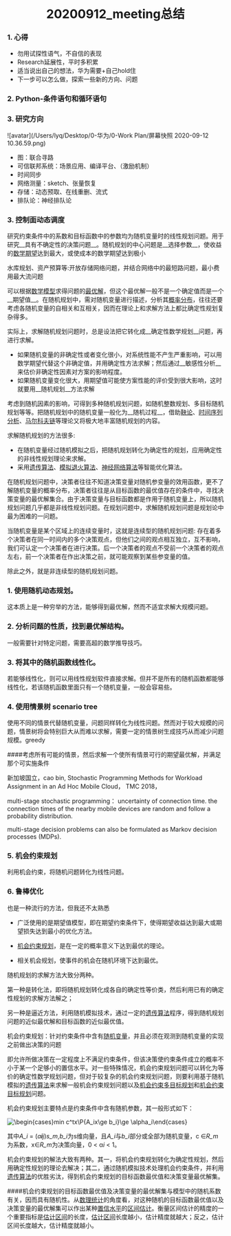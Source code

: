 # <center>20200912_meeting总结</center>


### 1. 心得

- 勿用试探性语气，不自信的表现
- Research延展性，平时多积累
- 适当说出自己的想法，华为需要+自己hold住
- 下一步可以怎么做，探索一些新的方向、问题

### 2. Python-条件语句和循环语句

### 3. 研究方向


![avatar](/Users/lyq/Desktop/0-华为/0-Work Plan/屏幕快照 2020-09-12 10.36.59.png)

- 图：联合寻路
- 可信联邦系统：场景应用、编译平台、（激励机制）
- 时间同步
- 网络测量：sketch、张量恢复
- 存储：动态预取、在线重删、流式 
- 排队论：神经排队论



### 3. 控制面动态调度

研究约束条件中的系数和目标函数中的参数均为随机变量时的线性规划问题。用于研究__具有不确定性的决策问题__。随机规划的中心问题是__选择参数__，使收益的[数学期望](https://baike.baidu.com/item/数学期望/5362790)达到最大，或使成本的数学期望达到极小

水库规划、资产预算等:开放存储网络问题，并结合网络中的最短路问题，最小费用最大流问题

可以根据[数学模型](https://baike.baidu.com/item/数学模型/1376909)求得问题的[最优解](https://baike.baidu.com/item/最优解)，但这个最优解一般不是一个确定值而是一个__期望值__。在随机规划中，需对随机变量进行描述，分析其[概率分布](https://baike.baidu.com/item/概率分布)，往往还要考虑各随机变量的自相关和互相关，因而在理论上和求解方法上都比确定性规划复杂得多。

实际上，求解随机规划问题时，总是设法把它转化成__确定性数学规划__问题，再进行求解。

- 如果随机变量的非确定性或者变化很小，对系统性能不产生严重影响，可以用数学期望代替这个非确定值，并用确定性方法求解；然后通过__敏感性分析__来估价非确定性因素对方案的影响程度。
- 如果随机变量变化很大，用期望值可能使方案性能的评价受到很大影响，这时就要用__随机规划__方法求解

考虑到随机因素的影响，可得到多种随机规划问题，如随机整数规划、多目标随机规划等等。把随机规划中的随机变量一般化为__随机过程__，借助[鞅论](https://baike.baidu.com/item/鞅论)、[时间序列分析](https://baike.baidu.com/item/时间序列分析)、[马尔科夫链](https://baike.baidu.com/item/马尔科夫链)等理论又将极大地丰富随机规划的内容。

求解随机规划的方法很多:

- 在随机变量经过随机模拟之后，把随机规划转化为确定性的规划，应用确定性的非线性规划理论来求解。
- 采用[遗传算法](https://baike.baidu.com/item/遗传算法)、[模拟退火算法](https://baike.baidu.com/item/模拟退火算法)、[神经网络算法](https://baike.baidu.com/item/神经网络算法)等智能优化算法。

在随机规划问题中，决策者往往不知道决策变量对随机参变量的效用函数，更不了解随机变量的概率分布，决策者往往是从目标函数的最优值存在的条件中，寻找决策变量的最优解集合。由于决策变量与目标函数都是作用于随机变量上，所以随机规划问题几乎都是非线性规划问题。在规划问题中，求解随机规划问题是规划论中最为困难的一问题。

当随机变量是某个区域上的连续变量时，这就是连续型的随机规划问题: 存在着多个决策者在同一时间内的多个决策观点，但他们之间的观点相互独立，互不影响，我们可认定一个决策者在进行决策。后一个决策者的观点不受前一个决策者的观点左右，前一个决策者在作出决策之前，就可能观察到某些参变量的值。

除此之外，就是非连续型的随机规划问题。



### 1. 使用随机动态规划。

这本质上是一种穷举的方法，能够得到最优解，然而不适宜求解大规模问题。

### 2. 分析问题的性质，找到最优解结构。

一般需要针对特定问题，需要高超的数学推导技巧。

### 3. 将其中的随机函数线性化。

若能够线性化，则可以用线性规划软件直接求解。但并不是所有的随机函数都能够线性化，若该随机函数里面只有一个随机变量，一般会容易些。

### 4. 使用情景树 scenario tree

使用不同的情景代替随机变量，问题同样转化为线性问题。然而对于较大规模的问题，情景树将会特别巨大从而难以求解，需要一定的情景树生成技巧从而减少问题规模。greedy

####考虑所有可能的情景，然后求解一个使所有情景可行的期望最优解，并满足那个可实施条件

新加坡国立，cao bin, Stochastic Programming Methods for Workload Assignment in an Ad Hoc Mobile Cloud， TMC 2018，

multi-stage stochastic programming： uncertainty of connection time. the connection times of the nearby mobile devices are random and follow a probability distribution.

multi-stage decision problems can also be formulated as Markov decision processes (MDPs).



### 5. 机会约束规划

利用机会约束，将随机问题转化为线性问题。

### 6. 鲁棒优化

也是一种流行的方法，但我还不太熟悉



- 广泛使用的是期望值模型，即在期望约束条件下，使得期望收益达到最大或期望损失达到最小的优化方法。

- [机会约束规划](http://wiki.mbalib.com/wiki/机会约束规划)，是在一定的概率意义下达到最优的理论。

- 相关机会规划，使事件的机会在随机环境下达到最优。

随机规划的求解方法大致分两种。

第一种是转化法，即将随机规划转化成各自的确定性等价类，然后利用已有的确定性规划的求解方法解之；

另一种是逼近方法，利用随机模拟技术，通过一定的[遗传算法](http://wiki.mbalib.com/wiki/遗传算法)程序，得到随机规划问题的近似最优解和目标函数的近似最优值。

 

机会约束规划：针对约束条件中含有[随机变量](http://wiki.mbalib.com/wiki/随机变量)，并且必须在观测到随机变量的实现之前做出决策的问题

即允许所做决策在一定程度上不满足约束条件，但该决策使约束条件成立的概率不小于某一个足够小的置信水平。对一些特殊情况，机会约束规划问题可以转化为等价的确定性数学规划问题，但对于较复杂的机会约束规划问题，则要利用基于随机模拟的[遗传算法](http://wiki.mbalib.com/wiki/遗传算法)来求解一般机会约束规划问题以及[机会约束多目标规划](http://wiki.mbalib.com/w/index.php?title=机会约束多目标规划&action=edit)和[机会约束目标规划](http://wiki.mbalib.com/w/index.php?title=机会约束目标规划&action=edit)问题。

机会约束规划主要特点是约束条件中含有随机参数，其一般形式如下：

![\begin{cases}min c^tx\\P{A_ix\ge b_i}\ge \alpha_i\end{cases}](http://wiki.mbalib.com/w/images/math/5/2/b/52b6b20d89cd77668e8f0ada516604f1.png)

其中*A_i* = (*a**i**j*)*s_m*,*b_i*为s维向量，且*A_i*与*b_i*部分或全部为随机变量，c ∈*R_m*为系数，x∈*R_m*为决策向量，0 < α*i* < 1。

机会约束规划的解法大致有两种。其一，将机会约束规划转化为确定性规划，然后用确定性规划的理论去解决；其二，通过随机模拟技术处理机会约束条件，并利用[遗传算法](http://wiki.mbalib.com/wiki/遗传算法)的优胜劣汰，得到机会约束规划的目标函数最优值和决策变量最优解集。

####机会约束规划的目标函数最优值及决策变量的最优解集与模型中的随机系数有关，因而具有随机性。从[数理统计](http://wiki.mbalib.com/wiki/数理统计)的角度看，对这种随机的目标函数最优值以及决策变量的最优解集可以作出某种[置信水平](http://wiki.mbalib.com/wiki/置信水平)的[区间估计](http://wiki.mbalib.com/wiki/区间估计)。衡量区间估计的精度的一个重要指标是[估计区间](http://wiki.mbalib.com/wiki/估计区间)的长度，[估计区间](http://wiki.mbalib.com/wiki/估计区间)长度越小，估计精度就越大；反之，估计区间长度越大，估计精度就越小。
